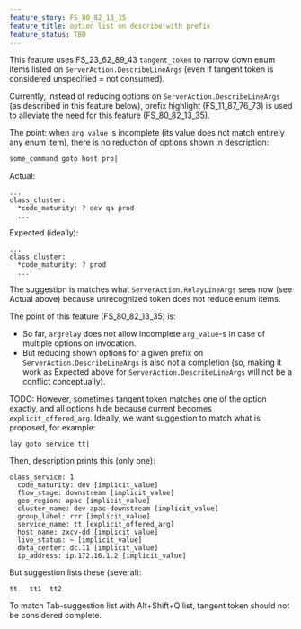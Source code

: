 ```yaml
---
feature_story: FS_80_82_13_35
feature_title: option list on describe with prefix
feature_status: TBD
---
```


This feature uses FS_23_62_89_43 `tangent_token` to
narrow down enum items listed on `ServerAction.DescribeLineArgs`
(even if tangent token is considered unspecified = not consumed).

Currently, instead of reducing options on `ServerAction.DescribeLineArgs` (as described in this feature below),
prefix highlight (FS_11_87_76_73) is used to alleviate the need for this feature (FS_80_82_13_35).

The point: when `arg_value` is incomplete (its value does not match entirely any enum item),
there is no reduction of options shown in description:

```sh
some_command goto host pro|
```

Actual:

```
...
class_cluster:
  *code_maturity: ? dev qa prod
  ...
```

Expected (ideally):

```
...
class_cluster:
  *code_maturity: ? prod
  ...
```

The suggestion is matches what `ServerAction.RelayLineArgs` sees now (see Actual above)
because unrecognized token does not reduce enum items.

The point of this feature (FS_80_82_13_35) is:

*   So far, `argrelay` does not allow incomplete `arg_value`-s in case of multiple options on invocation.
*   But reducing shown options for a given prefix on `ServerAction.DescribeLineArgs` is also not a completion
    (so, making it work as Expected above for `ServerAction.DescribeLineArgs` will not be a conflict conceptually).

TODO: However, sometimes tangent token matches one of the option exactly, and all options hide because
current becomes `explicit_offered_arg`. Ideally, we want suggestion to match what is proposed, for example:

```
lay goto service tt|
```

Then, description prints this (only one):

```
class_service: 1
  code_maturity: dev [implicit_value]
  flow_stage: downstream [implicit_value]
  geo_region: apac [implicit_value]
  cluster_name: dev-apac-downstream [implicit_value]
  group_label: rrr [implicit_value]
  service_name: tt [explicit_offered_arg]
  host_name: zxcv-dd [implicit_value]
  live_status: ~ [implicit_value]
  data_center: dc.11 [implicit_value]
  ip_address: ip.172.16.1.2 [implicit_value]
```

But suggestion lists these (several):

```
tt   tt1  tt2
```

To match Tab-suggestion list with Alt+Shift+Q list, tangent token should not be considered complete.
